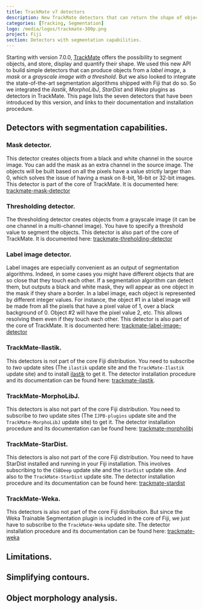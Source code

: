```yaml
---
title: TrackMate v7 detectors
description: New TrackMate detectors that can return the shape of objects.
categories: [Tracking, Segmentation]
logo: /media/logos/trackmate-300p.png
project: Fiji
section: Detectors with segmentation capabilities.
---
```

Starting with version 7.0.0, [TrackMate](/plugins/trackmate/index) offers the possibility to segment objects, and store, display and quantify their shape. We used this new API to build simple detectors that can produce objects from a *label image*, a *mask* or a *grayscale image with a threshold*. But we also  looked to integrate the state-of-the-art segmentation algorithms shipped with Fiji that do so. So we integrated the *ilastik*, *MorphoLibJ*, *StarDist* and *Weka* plugins as detectors in TrackMate.
This page lists the seven detectors that have been introduced by this version, and links to their documentation and installation procedure.


## Detectors with segmentation capabilities.

### Mask detector.

This detector creates objects from a black and white channel in the source image. You can add the mask as an extra channel in the source image. The objects will be built based on all the pixels have a value strictly larger than 0, which solves the issue of having a mask on 8-bit, 16-bit or 32-bit images.
This detector is part of the core of TrackMate. It is documented here: [trackmate-mask-detector](/plugins/trackmate/trackmate-mask-detector)


### Thresholding detector.

The thresholding detector creates objects from a grayscale image (it can be one channel in a multi-channel image). You have to specify a threshold value to segment the objects.
This detector is also part of the core of TrackMate. It is documented here: [trackmate-threholding-detector](/plugins/trackmate/trackmate-thresholding-detector)


### Label image detector.

Label images are especially convenient as an output of segmentation algorithms. Indeed, in some cases you might have different objects that are so close that they touch each other. If a segmentation algorithm can detect them, but outputs a black and white mask, they will appear as one object in the mask if they share a border.
In a label image, each object is represented by different integer values. For instance, the object #1 in a label image will be made from all the pixels that have a pixel value of 1, over a black background of 0. Object #2 will have the pixel value 2, etc. This allows resolving them even if they touch each other.
This detector is also part of the core of TrackMate. It is documented here: [trackmate-label-image-detector](/plugins/trackmate/trackmate-label-image-detector)


### TrackMate-Ilastik.

This detectors is not part of the core Fiji distribution. You need to subscribe to *two* update sites (The `ilastik` update site and the `TrackMate-Ilastik` update site) and to install [ilastik](http://ilastik.org/) to get it.
The detector installation procedure and its documentation can be found here: [trackmate-ilastik](/plugins/trackmate/trackmate-ilastik).


### TrackMate-MorphoLibJ.

This detectors is also not part of the core Fiji distribution. You need to subscribe to *two* update sites (The `IJPB-plugins` update site and the `TrackMate-MorphoLibJ` update site) to get it.
The detector installation procedure and its documentation can be found here: [trackmate-morpholibj](/plugins/trackmate/trackmate-morpholibj)


### TrackMate-StarDist.

This detectors is also not part of the core Fiji distribution. You need to have StarDist installed and running in your Fiji installation. This involves subscribing to the `CSBDeep` update site and the `StarDist` update site. And also to the `TrackMate-StarDist` update site.
The detector installation procedure and its documentation can be found here: [trackmate-stardist](/plugins/trackmate/trackmate-stardist)


### TrackMate-Weka.

This detectors is also not part of the core Fiji distribution. But since the Weka Trainable Segmentation plugin is included in the core of Fiji, we just have to subscribe to the `TrackMate-Weka` update site.
The detector installation procedure and its documentation can be found here: [trackmate-weka](/plugins/trackmate/trackmate-weka)


## Limitations.

## Simplifying contours.

## Object morphology analysis.



